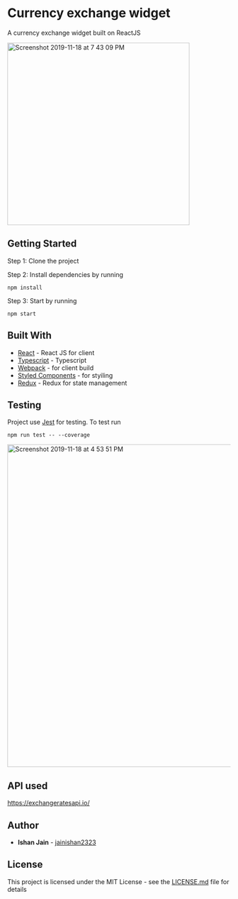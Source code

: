 # Currency exchange widget

A currency exchange widget built on ReactJS

<img width="411" alt="Screenshot 2019-11-18 at 7 43 09 PM" src="https://user-images.githubusercontent.com/19609136/69059505-ad982900-0a3b-11ea-8635-f3e5eac972c1.png">


## Getting Started
Step 1: Clone the project

Step 2: Install dependencies by running

```
npm install

```

Step 3: Start by running

```
npm start

```

## Built With

* [React](https://reactjs.org/) - React JS for client
* [Typescript](https://www.typescriptlang.org/) - Typescript
* [Webpack](https://webpack.js.org/) - for client build
* [Styled Components](https://www.styled-components.com/) - for styiling
* [Redux](https://redux.js.org/) - Redux for state management

## Testing

Project use [Jest](https://jestjs.io/) for testing. To test run

```
npm run test -- --coverage

```
<img width="727" alt="Screenshot 2019-11-18 at 4 53 51 PM" src="https://user-images.githubusercontent.com/19609136/69059403-788bd680-0a3b-11ea-8485-7bf48e97d827.png">


## API used
https://exchangeratesapi.io/

## Author
* **Ishan Jain**  - [jainishan2323](https://github.com/jainishan2323)

## License

This project is licensed under the MIT License - see the [LICENSE.md](LICENSE.md) file for details
